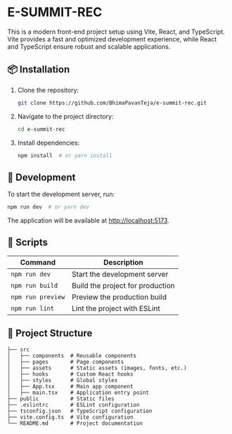 # E-SUMMIT-REC

This is a modern front-end project setup using Vite, React, and TypeScript. Vite provides a fast and optimized development experience, while React and TypeScript ensure robust and scalable applications.

## 📦 Installation

1. Clone the repository:
   ```sh
   git clone https://github.com/BhimaPavanTeja/e-summit-rec.git
   ```
2. Navigate to the project directory:
   ```sh
   cd e-summit-rec
   ```
3. Install dependencies:
   ```sh
   npm install  # or yarn install
   ```

## 🚀 Development
To start the development server, run:
```sh
npm run dev  # or yarn dev
```
The application will be available at [http://localhost:5173](http://localhost:5173).

## 🔧 Scripts
| Command        | Description                          |
|--------------|----------------------------------|
| `npm run dev`  | Start the development server     |
| `npm run build` | Build the project for production |
| `npm run preview` | Preview the production build |
| `npm run lint`  | Lint the project with ESLint    |

## 📂 Project Structure
```
├── src
│   ├── components  # Reusable components
│   ├── pages       # Page components
│   ├── assets      # Static assets (images, fonts, etc.)
│   ├── hooks       # Custom React hooks
│   ├── styles      # Global styles
│   ├── App.tsx     # Main app component
│   ├── main.tsx    # Application entry point
├── public          # Static files
├── .eslintrc       # ESLint configuration
├── tsconfig.json   # TypeScript configuration
├── vite.config.ts  # Vite configuration
└── README.md       # Project documentation
```

